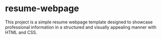 # resume-webpage
This project is a simple resume webpage template designed to showcase professional information in a structured and visually appealing manner with HTML and CSS.
